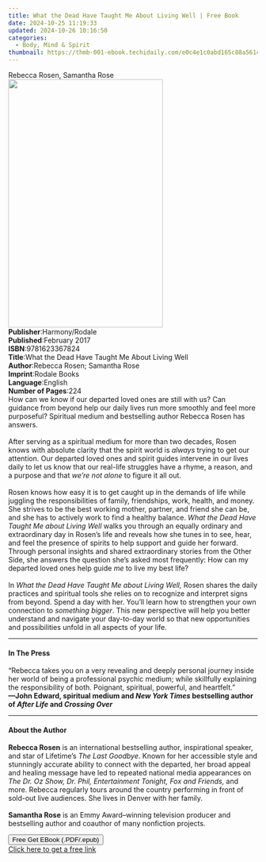 ```yaml
---
title: What the Dead Have Taught Me About Living Well | Free Book
date: 2024-10-25 11:19:33
updated: 2024-10-26 10:16:50
categories:
  - Body, Mind & Spirit
thumbnail: https://thmb-001-ebook.techidaily.com/e0c4e1c0abd165c88a561c7395a805a8e76135de25d1dc047cd873528cb5f86b.jpg
---
```

<main id="book-container">
  <div class="flex flex-col">
    <div class="book-brief flex-1 py-6 px-4 sm:p-6 md:py-10 md:px-8">
      <!-- brief-->
      <div class="book-brief-main">Rebecca Rosen, Samantha Rose</div>
    </div>
    <div
      class="book-meta-info flex-1 grid gap-4 col-start-1 col-end-3 row-start-1 sm:mb-6 sm:grid-cols-4 lg:gap-6 lg:col-start-2 lg:row-end-6 lg:row-span-6 lg:mb-0"
    >
      <div
        class="book-meta-info-left place-content-center mt-4 p-4 text-sm leading-6 col-start-2 col-span-2 dark:text-slate-400"
      >
        <img
          class="w-full h-500 object-cover rounded-lg sm:h-255 sm:col-span-2 lg:col-span-full"
          src="https://img-001-ebook.techidaily.com/cf6db36807d0e00159596dfec9fcb32f2f63df3ca04d027594781a8e5c51f78c.jpg"
          alt=""
          width="312"
          height="500"
        />
      </div>
      <div
        class="book-meta-info-right mt-2 col-start-1 row-start-2 col-span-3 self-center"
      >
        <!-- meta data  -->
        <div class="flex flex-col px-4 md:px-8">
          <div class="flex-1">
            <strong>Publisher</strong>:<span class="px-2">Harmony/Rodale</span>
          </div>
          <div class="flex-1">
            <strong>Published</strong>:<span class="px-2">February 2017</span>
          </div>
          <div class="flex-1">
            <strong>ISBN</strong>:<span class="px-2">9781623367824</span>
          </div>
          <div class="flex-1">
            <strong>Title</strong>:<span class="px-2"
              >What the Dead Have Taught Me About Living Well</span
            >
          </div>
          <div class="flex-1">
            <strong>Author</strong>:<span class="px-2"
              >Rebecca Rosen; Samantha Rose</span
            >
          </div>
          <div class="flex-1">
            <strong>Imprint</strong>:<span class="px-2">Rodale Books</span>
          </div>
          <div class="flex-1">
            <strong>Language</strong>:<span class="px-2">English</span>
          </div>
          <div class="flex-1">
            <strong>Number of Pages</strong>:<span class="px-2">224</span>
          </div>
        </div>
      </div>
    </div>
    <div class="book-description flex-1 py-6 px-4 sm:p-6 md:py-10 md:px-8">
      <div class="book-description-main">
        <div accordion-content="" id="description">
          How can we know if our departed loved ones are still with us? Can
          guidance from beyond help our daily lives run more smoothly and feel
          more purposeful? Spiritual medium and bestselling author Rebecca Rosen
          has answers.<br /><br />After serving as a spiritual medium for more
          than two decades, Rosen knows with absolute clarity that the spirit
          world is <i>always</i> trying to get our attention. Our departed loved
          ones and spirit guides intervene in our lives daily to let us know
          that our real-life struggles have a rhyme, a reason, and a purpose and
          that <i>we’re not alone</i> to figure it all out. <br /><br />Rosen
          knows how easy it is to get caught up in the demands of life while
          juggling the responsibilities of family, friendships, work, health,
          and money. She strives to be the best working mother, partner, and
          friend she can be, and she has to actively work to find a healthy
          balance. <i>What the Dead Have Taught Me about Living Well</i> walks
          you through an equally ordinary and extraordinary day in Rosen’s life
          and reveals how she tunes in to see, hear, and feel the presence of
          spirits to help support and guide her forward. Through personal
          insights and shared extraordinary stories from the Other Side, she
          answers the question she’s asked most frequently: How can my departed
          loved ones help guide <i>me</i> to live my best life? <br /><br />In
          <i>What the Dead Have Taught Me about Living Well, </i>Rosen shares
          the daily practices and spiritual tools she relies on to recognize and
          interpret signs from beyond. Spend a day with her. You’ll learn how to
          strengthen your own connection to <i>something bigger</i>. This new
          perspective will help you better understand and navigate your
          day-to-day world so that new opportunities and possibilities unfold in
          all aspects of your life.
        </div>
        <div class="accordion-fader"></div>
      </div>
    </div>
    <div class="book-excerpts flex-1 py-6 px-4 sm:p-6 md:py-10 md:px-8">
      <!-- excerpts-->
      <div class="book-excerpts-main">
        <hr />
        <h4 class="placeholder placeholder-heading">
          <span>In The Press</span>
        </h4>
        <p>
          “Rebecca takes you on a very revealing and deeply personal journey
          inside her world of being a professional psychic medium; while
          skillfully explaining the responsibility of both. Poignant, spiritual,
          powerful, and heartfelt.”<br /><b
            >—John Edward, spiritual medium and
            <i>New York Times </i>bestselling author of <i>After Life </i>and
            <i>Crossing Over</i></b
          >
        </p>
      </div>
    </div>
    <div class="book-about-author flex-1 py-6 px-4 sm:p-6 md:py-10 md:px-8">
      <!-- about author-->
      <div class="book-main-author-main">
        <hr />
        <h4 class="placeholder placeholder-heading">
          <span>About the Author</span>
        </h4>
        <p>
          <b>Rebecca Rosen</b> is an international bestselling author,
          inspirational speaker, and star of Lifetime’s <i>The Last Goodbye</i>.
          Known for her accessible style and stunningly accurate ability to
          connect with the departed, her broad appeal and healing message have
          led to repeated national media appearances on
          <i
            >The Dr. Oz Show, Dr. Phil, Entertainment Tonight, Fox and
            Friends,</i
          >
          and more. Rebecca regularly tours around the country performing in
          front of sold-out live audiences. She lives in Denver with her
          family.<br /><br /><b>Samantha Rose</b> is an Emmy Award–winning
          television producer and bestselling author and coauthor of many
          nonfiction projects.
        </p>
      </div>
    </div>
    <div class="book-free-get flex-1 py-6 px-4 sm:p-6 md:py-10 md:px-8">
      <button
        id="btn-free-get"
        class="bg-blue-500 hover:bg-blue-700 text-white font-bold py-2 px-4 rounded"
      >
        Free Get EBook (.PDF/.epub)
      </button>
      <div id="countdown-display" class="px-2 text-lg mt-2"></div>
      <a
        id="free-link"
        class="hidden bg-blue-500 hover:bg-blue-700 text-white font-bold py-2 px-4 rounded"
        href="https://www.ebooks.com/en-us/book/96177331/what-the-dead-have-taught-me-about-living-well/rebecca-rosen/"
        target="_blank"
        >Click here to get a free link</a
      >
    </div>
    <script>
      let countdownTime = 0;
      let countdownInterval = null;
      document
        .getElementById('btn-free-get')
        .addEventListener('click', startCountdown);
      function startCountdown() {
        countdownTime = new Date().getTime() + 60000 * 3;
        countdownInterval = setInterval(updateCountdown, 1000);
        document.getElementById('btn-free-get').disabled = true;
        document
          .getElementById('btn-free-get')
          .classList.add('bg-gray-500', 'cursor-not-allowed');
      }
      function updateCountdown() {
        let currentTime = new Date().getTime();
        let timeLeft = countdownTime - currentTime;
        let secondsLeft = Math.floor(timeLeft / 1000);
        document.getElementById('countdown-display').innerHTML =
          `Remaining time: ${secondsLeft} seconds.`;
        if (secondsLeft <= 0) {
          clearInterval(countdownInterval);
          document.getElementById('btn-free-get').classList.add('hidden');
          document.getElementById('free-link').classList.remove('hidden');
          document.getElementById('countdown-display').innerHTML = '';
        }
      }
    </script>
  </div>
</main>
